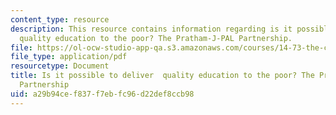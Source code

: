 ```yaml
---
content_type: resource
description: This resource contains information regarding is it possible to deliver
  quality education to the poor? The Pratham-J-PAL Partnership.
file: https://ol-ocw-studio-app-qa.s3.amazonaws.com/courses/14-73-the-challenge-of-world-poverty-spring-2011/a29b94cef837f7ebfc96d22def8ccb98_MIT14_73S11_Lec10_slides.pdf
file_type: application/pdf
resourcetype: Document
title: Is it possible to deliver  quality education to the poor? The Pratham-J-PAL
  Partnership
uid: a29b94ce-f837-f7eb-fc96-d22def8ccb98
---
```

